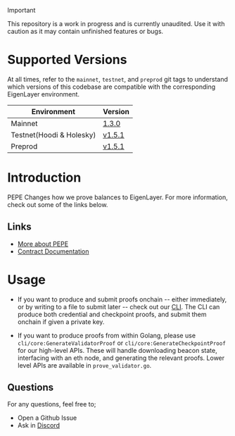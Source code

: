 > [!IMPORTANT] 
> This repository is a work in progress and is currently unaudited. Use it with caution as it may contain unfinished features or bugs.

# Supported Versions

At all times, refer to the `mainnet`, `testnet`, and `preprod` git tags to understand which versions of this codebase are compatible with the corresponding EigenLayer environment.


| Environment    |     Version   |
| -------------- | ------------- |
| Mainnet                 |       [1.3.0](https://github.com/Layr-Labs/eigenpod-proofs-generation/releases/tag/1.3.0) |
| Testnet(Hoodi & Holesky)|       [v1.5.1](https://github.com/Layr-Labs/eigenpod-proofs-generation/releases/tag/v1.5.1) |
| Preprod                 |       [v1.5.1](https://github.com/Layr-Labs/eigenpod-proofs-generation/releases/tag/v1.5.1) |

# Introduction

PEPE Changes how we prove balances to EigenLayer. For more information, check out some of the links below.

## Links

- [More about PEPE](https://hackmd.io/U36dE9lnQha3tbf7D0GtKw?view)
- [Contract Documentation](https://github.com/Layr-Labs/eigenlayer-contracts/blob/feat/partial-withdrawal-batching/docs/core/EigenPod.md)

# Usage

- If you want to produce and submit proofs onchain -- either immediately, or by writing to a file to submit later -- check out our [CLI](./cli/README.md). The CLI can produce both credential and checkpoint proofs, and submit them onchain if given a private key.

- If you want to produce proofs from within Golang, please use `cli/core:GenerateValidatorProof` or `cli/core:GenerateCheckpointProof` for our high-level APIs. These will handle downloading beacon state, interfacing with an eth node, and generating the relevant proofs. Lower level APIs are available in `prove_validator.go`.

## Questions

For any questions, feel free to;

- Open a Github Issue
- Ask in [Discord](https://discord.com/invite/eigenlayer)
